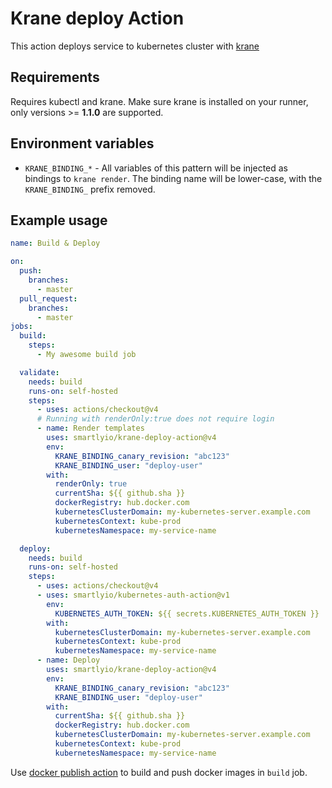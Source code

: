 # Krane deploy Action

This action deploys service to kubernetes cluster with [krane](https://github.com/Shopify/krane)

## Requirements
Requires kubectl and krane. Make sure krane is installed on your runner, only versions >= **1.1.0** are supported.

## Environment variables
- `KRANE_BINDING_*` - All variables of this pattern will be injected as bindings to `krane render`.  The binding name will be lower-case, with the `KRANE_BINDING_` prefix removed.

## Example usage

``` yaml
name: Build & Deploy

on:
  push:
    branches:
      - master
  pull_request:
    branches:
      - master
jobs:
  build:
    steps:
      - My awesome build job

  validate:
    needs: build
    runs-on: self-hosted
    steps:
      - uses: actions/checkout@v4
      # Running with renderOnly:true does not require login
      - name: Render templates
        uses: smartlyio/krane-deploy-action@v4
        env:
          KRANE_BINDING_canary_revision: "abc123"
          KRANE_BINDING_user: "deploy-user"
        with:
          renderOnly: true
          currentSha: ${{ github.sha }}
          dockerRegistry: hub.docker.com
          kubernetesClusterDomain: my-kubernetes-server.example.com
          kubernetesContext: kube-prod
          kubernetesNamespace: my-service-name

  deploy:
    needs: build
    runs-on: self-hosted
    steps:
      - uses: actions/checkout@v4
      - uses: smartlyio/kubernetes-auth-action@v1
        env:
          KUBERNETES_AUTH_TOKEN: ${{ secrets.KUBERNETES_AUTH_TOKEN }}
        with:
          kubernetesClusterDomain: my-kubernetes-server.example.com
          kubernetesContext: kube-prod
          kubernetesNamespace: my-service-name
      - name: Deploy
        uses: smartlyio/krane-deploy-action@v4
        env:
          KRANE_BINDING_canary_revision: "abc123"
          KRANE_BINDING_user: "deploy-user"
        with:
          currentSha: ${{ github.sha }}
          dockerRegistry: hub.docker.com
          kubernetesClusterDomain: my-kubernetes-server.example.com
          kubernetesContext: kube-prod
          kubernetesNamespace: my-service-name
```

Use [docker publish action](https://github.com/smartlyio/Publish-Docker-Github-Action) to build and push docker images in `build` job.

